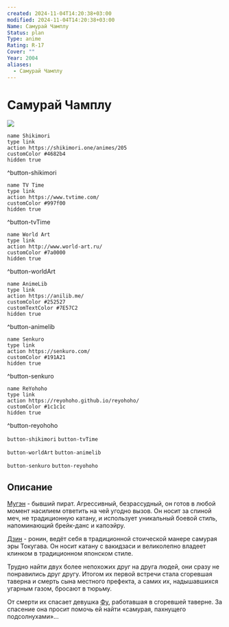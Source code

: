 ```yaml
---
created: 2024-11-04T14:20:38+03:00
modified: 2024-11-04T14:20:38+03:00
Name: Самурай Чамплу
Status: plan
Type: anime
Rating: R-17
Cover: ""
Year: 2004
aliases:
  - Самурай Чамплу
---
```


# Самурай Чамплу

![](https://nyaa.shikimori.one/uploads/poster/animes/205/1ff4ef3a6e1d570da53fc23673171111.jpeg)

```button
name Shikimori
type link
action https://shikimori.one/animes/205
customColor #4682b4
hidden true
```
^button-shikimori

```button
name TV Time
type link
action https://www.tvtime.com/
customColor #997f00
hidden true
```
^button-tvTime

```button
name World Art
type link
action http://www.world-art.ru/
customColor #7a0000
hidden true
```
^button-worldArt

```button
name AnimeLib
type link
action https://anilib.me/
customColor #252527
customTextColor #7E57C2
hidden true
```
^button-animelib

```button
name Senkuro
type link
action https://senkuro.com/
customColor #191A21
hidden true
```
^button-senkuro

```button
name ReYohoho
type link
action https://reyohoho.github.io/reyohoho/
customColor #1c1c1c
hidden true
```
^button-reyohoho

`button-shikimori` `button-tvTime`

`button-worldArt` `button-animelib`

`button-senkuro` `button-reyohoho`

## Описание

[Мугэн](https://shikimori.one/characters/390-mugen) - бывший пират. Агрессивный, безрассудный, он готов в любой момент насилием ответить на чей угодно вызов. Он носит за спиной меч, не традиционную катану, и использует уникальный боевой стиль, напоминающий брейк-данс и капоэйру.

[Дзин](https://shikimori.one/characters/391-jin) - ронин, ведёт себя в традиционной стоической манере самурая эры Токугава. Он носит катану с вакидзаси и великолепно владеет клинком в традиционном японском стиле.

Трудно найти двух более непохожих друг на друга людей, они сразу не понравились друг другу. Итогом их первой встречи стала сгоревшая таверна и смерть сына местного префекта, а самих их, надышавшихся угарным газом, бросают в тюрьму.

От смерти их спасает девушка [Фу](https://shikimori.one/characters/392-fuu-kasumi), работавшая в сгоревшей таверне. За спасение она просит помочь ей найти «самурая, пахнущего подсолнухами»...
